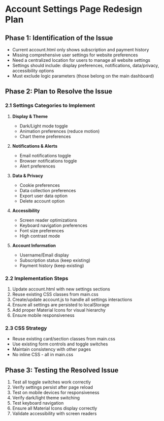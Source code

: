 # Account Settings Page Redesign Plan

## Phase 1: Identification of the Issue
- Current account.html only shows subscription and payment history
- Missing comprehensive user settings for website preferences
- Need a centralized location for users to manage all website settings
- Settings should include: display preferences, notifications, data/privacy, accessibility options
- Must exclude logic parameters (those belong on the main dashboard)

## Phase 2: Plan to Resolve the Issue

### 2.1 Settings Categories to Implement
1. **Display & Theme**
   - Dark/Light mode toggle
   - Animation preferences (reduce motion)
   - Chart theme preferences

2. **Notifications & Alerts**
   - Email notifications toggle
   - Browser notifications toggle
   - Alert preferences

3. **Data & Privacy**
   - Cookie preferences
   - Data collection preferences
   - Export user data option
   - Delete account option

4. **Accessibility**
   - Screen reader optimizations
   - Keyboard navigation preferences
   - Font size preferences
   - High contrast mode

5. **Account Information**
   - Username/Email display
   - Subscription status (keep existing)
   - Payment history (keep existing)

### 2.2 Implementation Steps
1. Update account.html with new settings sections
2. Reuse existing CSS classes from main.css
3. Create/update account.js to handle all settings interactions
4. Ensure all settings are persisted to localStorage
5. Add proper Material Icons for visual hierarchy
6. Ensure mobile responsiveness

### 2.3 CSS Strategy
- Reuse existing card/section classes from main.css
- Use existing form controls and toggle switches
- Maintain consistency with other pages
- No inline CSS - all in main.css

## Phase 3: Testing the Resolved Issue
1. Test all toggle switches work correctly
2. Verify settings persist after page reload
3. Test on mobile devices for responsiveness
4. Verify dark/light theme switching
5. Test keyboard navigation
6. Ensure all Material Icons display correctly
7. Validate accessibility with screen readers
